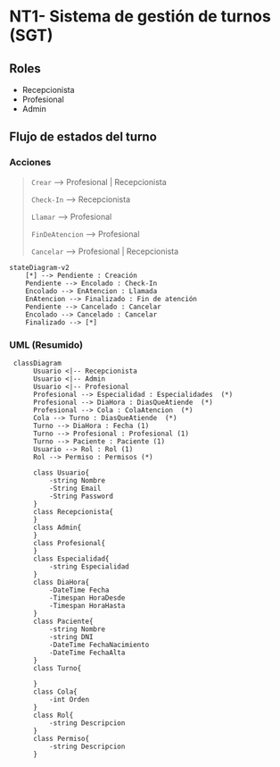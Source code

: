 # NT1- Sistema de gestión de turnos (SGT)

## Roles

- Recepcionista
- Profesional
- Admin

## Flujo de estados del turno

### Acciones

> `Crear` --> Profesional | Recepcionista
>
> `Check-In` --> Recepcionista
> 
> `Llamar` --> Profesional
> 
> `FinDeAtencion`  --> Profesional
> 
> `Cancelar` --> Profesional | Recepcionista


```mermaid
stateDiagram-v2
    [*] --> Pendiente : Creación
    Pendiente --> Encolado : Check-In
    Encolado --> EnAtencion : Llamada
    EnAtencion --> Finalizado : Fin de atención
    Pendiente --> Cancelado : Cancelar
    Encolado --> Cancelado : Cancelar
    Finalizado --> [*]
```

### UML (Resumido)


```mermaid
 classDiagram
      Usuario <|-- Recepcionista
      Usuario <|-- Admin
      Usuario <|-- Profesional
      Profesional --> Especialidad : Especialidades  (*)
      Profesional --> DiaHora : DiasQueAtiende  (*)
      Profesional --> Cola : ColaAtencion  (*)
      Cola --> Turno : DiasQueAtiende  (*)
      Turno --> DiaHora : Fecha (1)
      Turno --> Profesional : Profesional (1)
      Turno --> Paciente : Paciente (1)
      Usuario --> Rol : Rol (1)
      Rol --> Permiso : Permisos (*)

      class Usuario{ 
          -string Nombre
          -String Email
          -String Password
      }
      class Recepcionista{
      }
      class Admin{
      }
      class Profesional{
      }
      class Especialidad{
          -string Especialidad
      }
      class DiaHora{
          -DateTime Fecha
          -Timespan HoraDesde
          -Timespan HoraHasta
      }
      class Paciente{
          -string Nombre
          -string DNI
          -DateTime FechaNacimiento
          -DateTime FechaAlta
      }
      class Turno{

      }
      class Cola{
          -int Orden
      }
      class Rol{
          -string Descripcion
      }
      class Permiso{
          -string Descripcion
      }
```
